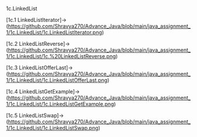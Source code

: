 1c.LinkedList

[1c.1 LinkedListIterator]->(https://github.com/Shravya270/Advance_Java/blob/main/java_assignment_1/1c.LinkedList/1c.LinkedListIterator.png)

[1c.2 LinkedListReverse]->(https://github.com/Shravya270/Advance_Java/blob/main/java_assignment_1/1c.LinkedList/1c.%20LinkedListReverse.png)

[1c.3 LinkedListOfferLast]->(https://github.com/Shravya270/Advance_Java/blob/main/java_assignment_1/1c.LinkedList/1c.LinkedListOfferLast.png)

[1c.4 LinkedListGetExample]->(https://github.com/Shravya270/Advance_Java/blob/main/java_assignment_1/1c.LinkedList/1c.LinkedListGetExample.png)

[1c.5 LinkedListSwap]->(https://github.com/Shravya270/Advance_Java/blob/main/java_assignment_1/1c.LinkedList/1c.LinkedListSwap.png)
